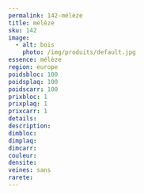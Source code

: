 ```yaml
---
permalink: 142-mélèze
title: mélèze
sku: 142
image: 
  - alt: bois
    photo: /img/produits/default.jpg
essence: mélèze
region: europe
poidsbloc: 100
poidsplaq: 100
poidscarr: 100
prixbloc: 1
prixplaq: 1
prixcarr: 1
details: 
description: 
dimbloc: 
dimplaq: 
dimcarr: 
couleur: 
densite: 
veines: sans
rarete: 
---
```

